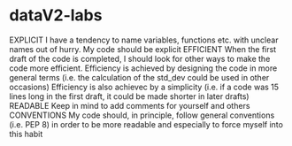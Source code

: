 # dataV2-labs
EXPLICIT
I have a tendency to name variables, functions etc. with unclear names out of hurry. My code should be explicit
EFFICIENT
When the first draft of the code is completed, I should look for other ways to make the code more efficient.
Efficiency is achieved by designing the code in more general terms (i.e. the calculation of the std_dev could be used in other occasions)
Efficiency is also achievec by a simplicity (i.e. if a code was 15 lines long in the first draft, it could be made shorter in later drafts)
READABLE
Keep in mind to add comments for yourself and others
CONVENTIONS
My code should, in principle, follow general conventions (i.e. PEP 8) in order to be more readable and especially to force myself into this habit
